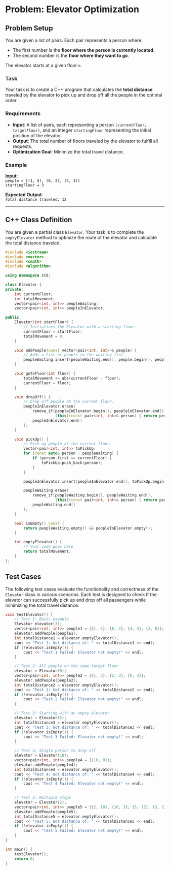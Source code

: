 # Problem: Elevator Optimization

## Problem Setup

You are given a list of pairs. Each pair represents a person where:
- The first number is the **floor where the person is currently located**.
- The second number is the **floor where they want to go**.

The elevator starts at a given floor `n`.

### Task

Your task is to create a C++ program that calculates the **total distance** traveled by the elevator to pick up and drop off all the people in the optimal order.

### Requirements

- **Input**: A list of pairs, each representing a person `(currentFloor, targetFloor)`, and an integer `startingFloor` representing the initial position of the elevator.
- **Output**: The total number of floors traveled by the elevator to fulfill all requests.
- **Optimization Goal**: Minimize the total travel distance.

### Example

**Input**:  
`people = [(1, 5), (6, 2), (4, 3)]`  
`startingFloor = 3`

**Expected Output**:  
`Total distance traveled: 12`

---

## C++ Class Definition

You are given a partial class `Elevator`. Your task is to complete the `emptyElevator` method to optimize the route of the elevator and calculate the total distance traveled.

```cpp
#include <iostream>
#include <vector>
#include <cmath>
#include <algorithm>

using namespace std;

class Elevator {
private:
    int currentFloor;
    int totalMovement;
    vector<pair<int, int>> peopleWaiting;
    vector<pair<int, int>> peopleInElevator;

public:
    Elevator(int startFloor) {
        // Initializes the Elevator with a starting floor.
        currentFloor = startFloor;
        totalMovement = 0;
    }

    void addPeople(const vector<pair<int, int>>& people) {
        // Adds a list of people to the waiting list.
        peopleWaiting.insert(peopleWaiting.end(), people.begin(), people.end());
    }

    void goToFloor(int floor) {
        totalMovement += abs(currentFloor - floor);
        currentFloor = floor;
    }

    void dropOff() {
        // Drop off people at the current floor.
        peopleInElevator.erase(
            remove_if(peopleInElevator.begin(), peopleInElevator.end(),
                      [this](const pair<int, int>& person) { return person.second == currentFloor; }),
            peopleInElevator.end()
        );
    }

    void pickUp() {
        // Pick up people at the current floor.
        vector<pair<int, int>> toPickUp;
        for (const auto& person : peopleWaiting) {
            if (person.first == currentFloor) {
                toPickUp.push_back(person);
            }
        }

        peopleInElevator.insert(peopleInElevator.end(), toPickUp.begin(), toPickUp.end());

        peopleWaiting.erase(
            remove_if(peopleWaiting.begin(), peopleWaiting.end(),
                      [this](const pair<int, int>& person) { return person.first == currentFloor; }),
            peopleWaiting.end()
        );
    }

    bool isEmpty() const {
        return peopleWaiting.empty() && peopleInElevator.empty();
    }

    int emptyElevator() {
        // Your code goes here
        return totalMovement;
    }
};
```

## Test Cases

The following test cases evaluate the functionality and correctness of the `Elevator` class in various scenarios. Each test is designed to check if the elevator can successfully pick up and drop off all passengers while minimizing the total travel distance.

```cpp
void testElevator() {
    // Test 1: Basic example
    Elevator elevator(3);
    vector<pair<int, int>> people1 = {{1, 5}, {6, 2}, {4, 3}, {3, 8}};
    elevator.addPeople(people1);
    int totalDistance1 = elevator.emptyElevator();
    cout << "Test 1: Got distance of: " << totalDistance1 << endl;
    if (!elevator.isEmpty()) {
        cout << "Test 1 Failed: Elevator not empty!" << endl;
    }

    // Test 2: All people on the same target floor
    elevator = Elevator(0);
    vector<pair<int, int>> people2 = {{1, 3}, {2, 3}, {0, 3}};
    elevator.addPeople(people2);
    int totalDistance2 = elevator.emptyElevator();
    cout << "Test 2: Got distance of: " << totalDistance2 << endl;
    if (!elevator.isEmpty()) {
        cout << "Test 2 Failed: Elevator not empty!" << endl;
    }

    // Test 3: Starting with an empty elevator
    elevator = Elevator(5);
    int totalDistance3 = elevator.emptyElevator();
    cout << "Test 3: Got distance of: " << totalDistance3 << endl;
    if (!elevator.isEmpty()) {
        cout << "Test 3 Failed: Elevator not empty!" << endl;
    }

    // Test 4: Single person to drop off
    elevator = Elevator(10);
    vector<pair<int, int>> people4 = {{10, 0}};
    elevator.addPeople(people4);
    int totalDistance4 = elevator.emptyElevator();
    cout << "Test 4: Got distance of: " << totalDistance4 << endl;
    if (!elevator.isEmpty()) {
        cout << "Test 4 Failed: Elevator not empty!" << endl;
    }

    // Test 5: Multiple stops
    elevator = Elevator(2);
    vector<pair<int, int>> people5 = {{2, 10}, {10, 3}, {5, 12}, {3, 1}, {6, 8}, {8, 2}, {4, 7}, {7, 5}, {12, 1}, {1, 6}};
    elevator.addPeople(people5);
    int totalDistance5 = elevator.emptyElevator();
    cout << "Test 5: Got distance of: " << totalDistance5 << endl;
    if (!elevator.isEmpty()) {
        cout << "Test 5 Failed: Elevator not empty!" << endl;
    }
}

int main() {
    testElevator();
    return 0;
}
```

